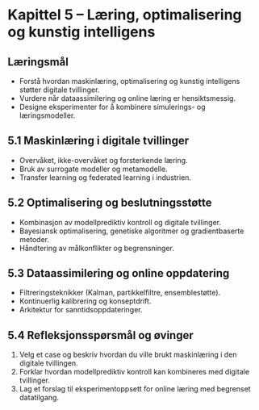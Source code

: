 # Kapittel 5 – Læring, optimalisering og kunstig intelligens

## Læringsmål

- Forstå hvordan maskinlæring, optimalisering og kunstig intelligens støtter digitale tvillinger.
- Vurdere når dataassimilering og online læring er hensiktsmessig.
- Designe eksperimenter for å kombinere simulerings- og læringsmodeller.

## 5.1 Maskinlæring i digitale tvillinger

- Overvåket, ikke-overvåket og forsterkende læring.
- Bruk av surrogate modeller og metamodelle.
- Transfer learning og federated learning i industrien.

## 5.2 Optimalisering og beslutningsstøtte

- Kombinasjon av modellprediktiv kontroll og digitale tvillinger.
- Bayesiansk optimalisering, genetiske algoritmer og gradientbaserte metoder.
- Håndtering av målkonflikter og begrensninger.

## 5.3 Dataassimilering og online oppdatering

- Filtreringsteknikker (Kalman, partikkelfiltre, ensemblestøtte).
- Kontinuerlig kalibrering og konseptdrift.
- Arkitektur for sanntidsoppdateringer.

## 5.4 Refleksjonsspørsmål og øvinger

1. Velg et case og beskriv hvordan du ville brukt maskinlæring i den digitale tvillingen.
2. Forklar hvordan modellprediktiv kontroll kan kombineres med digitale tvillinger.
3. Lag et forslag til eksperimentoppsett for online læring med begrenset datatilgang.
